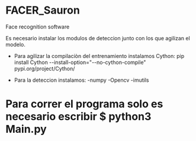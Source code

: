 # FACER_Sauron
Face recognition software

Es necesario instalar los modulos de deteccion junto con los que agilizan el modelo.

- Para agilizar la compilaciòn del entrenamiento instalamos Cython:
	pip install Cython --install-option="--no-cython-compile"
pypi.org/project/Cython/

- Para la deteccion instalamos:
	-numpy
	-Opencv
	-imutils
# Para correr el programa solo es necesario escribir $ python3 Main.py
